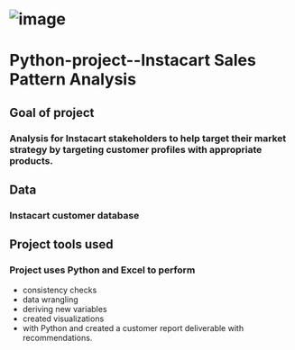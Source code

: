 # ![image](https://github.com/mshogren64/Python-project--Instacart/assets/133923160/c463046c-16c6-4030-bc4b-5757923e1894)
# **Python-project--Instacart Sales Pattern Analysis**
## **Goal of project**
### Analysis for Instacart stakeholders to help target their market strategy by targeting customer profiles with appropriate products.
## **Data**
### Instacart customer database
## Project tools used
### Project uses Python and Excel to perform 
 - consistency checks
 - data wrangling
 - deriving new variables
 - created visualizations
 - with Python and created a customer report deliverable with recommendations.

